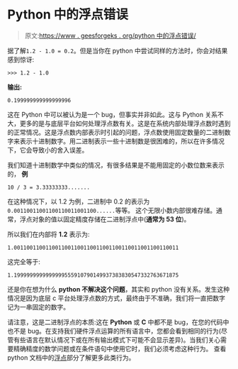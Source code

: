 # Python 中的浮点错误

> 原文:[https://www . geesforgeks . org/python 中的浮点错误/](https://www.geeksforgeeks.org/floating-point-error-in-python/)

据了解`1.2 - 1.0 = 0.2`。但是当你在 python 中尝试同样的方法时，你会对结果感到惊讶:

```
>>> 1.2 - 1.0

```

**输出:**

```
0.199999999999999996
```

这在 Python 中可以被认为是一个 bug，但事实并非如此。这与 Python 关系不大，更多的是与底层平台如何处理浮点数有关。这是在系统内部处理浮点数时遇到的正常情况。这是浮点数内部表示时引起的问题，浮点数使用固定数量的二进制数字来表示十进制数字。用二进制表示一些十进制数是很困难的，所以在许多情况下，它会导致小的舍入误差。

我们知道十进制数学中类似的情况，有很多结果是不能用固定的小数位数来表示的，
**例**

```
10 / 3 = 3.33333333.......
```

在这种情况下，以 1.2 为例，二进制中 0.2 的表示为 `0.00110011001100110011001100......`等等。
这个无限小数内部很难存储。通常，浮点对象的值以固定精度存储在二进制浮点中(**通常为 53 位**)。

所以我们在内部将 **1.2** 表示为:

```
1.0011001100110011001100110011001100110011001100110011  
```

这完全等于:

```
1.1999999999999999555910790149937383830547332763671875
```

还是你在想为什么 **python 不解决这个问题**，其实和 python 没有关系。发生这种情况是因为底层 c 平台处理浮点数的方式，最终由于不准确，我们将一直把数字记为一串固定的数字。

请注意，这是二进制浮点的本质:这在 **Python** 或 **C** 中都不是 bug，在您的代码中也不是 bug。在支持我们硬件浮点运算的所有语言中，您都会看到相同的行为(尽管有些语言在默认情况下或在所有输出模式下可能不会显示差异)。当我们关心需要精确精度的数学问题或在条件语句中使用它时，我们必须考虑这种行为。
查看 python 文档中的[浮点](https://docs.python.org/3/tutorial/floatingpoint.html#tut-fp-issues)部分了解更多此类行为。